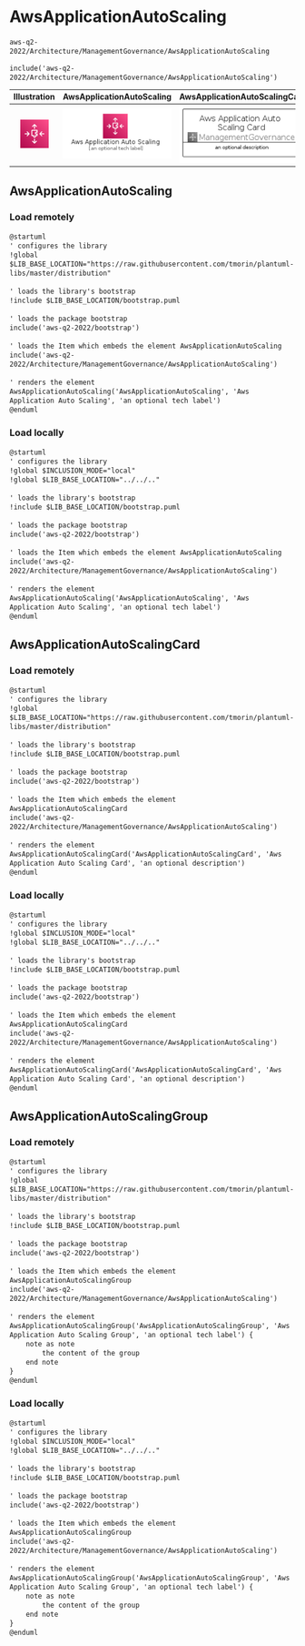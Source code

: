 # AwsApplicationAutoScaling


```text
aws-q2-2022/Architecture/ManagementGovernance/AwsApplicationAutoScaling
```

```text
include('aws-q2-2022/Architecture/ManagementGovernance/AwsApplicationAutoScaling')
```



| Illustration | AwsApplicationAutoScaling | AwsApplicationAutoScalingCard | AwsApplicationAutoScalingGroup |
| :---: | :---: | :---: | :---: |
| ![illustration for Illustration](../../../aws-q2-2022/Architecture/ManagementGovernance/AwsApplicationAutoScaling.png) | ![illustration for AwsApplicationAutoScaling](../../../aws-q2-2022/Architecture/ManagementGovernance/AwsApplicationAutoScaling.Local.png) | ![illustration for AwsApplicationAutoScalingCard](../../../aws-q2-2022/Architecture/ManagementGovernance/AwsApplicationAutoScalingCard.Local.png) | ![illustration for AwsApplicationAutoScalingGroup](../../../aws-q2-2022/Architecture/ManagementGovernance/AwsApplicationAutoScalingGroup.Local.png) |




## AwsApplicationAutoScaling

### Load remotely
```plantuml
@startuml
' configures the library
!global $LIB_BASE_LOCATION="https://raw.githubusercontent.com/tmorin/plantuml-libs/master/distribution"

' loads the library's bootstrap
!include $LIB_BASE_LOCATION/bootstrap.puml

' loads the package bootstrap
include('aws-q2-2022/bootstrap')

' loads the Item which embeds the element AwsApplicationAutoScaling
include('aws-q2-2022/Architecture/ManagementGovernance/AwsApplicationAutoScaling')

' renders the element
AwsApplicationAutoScaling('AwsApplicationAutoScaling', 'Aws Application Auto Scaling', 'an optional tech label')
@enduml
```

### Load locally
```plantuml
@startuml
' configures the library
!global $INCLUSION_MODE="local"
!global $LIB_BASE_LOCATION="../../.."

' loads the library's bootstrap
!include $LIB_BASE_LOCATION/bootstrap.puml

' loads the package bootstrap
include('aws-q2-2022/bootstrap')

' loads the Item which embeds the element AwsApplicationAutoScaling
include('aws-q2-2022/Architecture/ManagementGovernance/AwsApplicationAutoScaling')

' renders the element
AwsApplicationAutoScaling('AwsApplicationAutoScaling', 'Aws Application Auto Scaling', 'an optional tech label')
@enduml
```

## AwsApplicationAutoScalingCard

### Load remotely
```plantuml
@startuml
' configures the library
!global $LIB_BASE_LOCATION="https://raw.githubusercontent.com/tmorin/plantuml-libs/master/distribution"

' loads the library's bootstrap
!include $LIB_BASE_LOCATION/bootstrap.puml

' loads the package bootstrap
include('aws-q2-2022/bootstrap')

' loads the Item which embeds the element AwsApplicationAutoScalingCard
include('aws-q2-2022/Architecture/ManagementGovernance/AwsApplicationAutoScaling')

' renders the element
AwsApplicationAutoScalingCard('AwsApplicationAutoScalingCard', 'Aws Application Auto Scaling Card', 'an optional description')
@enduml
```

### Load locally
```plantuml
@startuml
' configures the library
!global $INCLUSION_MODE="local"
!global $LIB_BASE_LOCATION="../../.."

' loads the library's bootstrap
!include $LIB_BASE_LOCATION/bootstrap.puml

' loads the package bootstrap
include('aws-q2-2022/bootstrap')

' loads the Item which embeds the element AwsApplicationAutoScalingCard
include('aws-q2-2022/Architecture/ManagementGovernance/AwsApplicationAutoScaling')

' renders the element
AwsApplicationAutoScalingCard('AwsApplicationAutoScalingCard', 'Aws Application Auto Scaling Card', 'an optional description')
@enduml
```

## AwsApplicationAutoScalingGroup

### Load remotely
```plantuml
@startuml
' configures the library
!global $LIB_BASE_LOCATION="https://raw.githubusercontent.com/tmorin/plantuml-libs/master/distribution"

' loads the library's bootstrap
!include $LIB_BASE_LOCATION/bootstrap.puml

' loads the package bootstrap
include('aws-q2-2022/bootstrap')

' loads the Item which embeds the element AwsApplicationAutoScalingGroup
include('aws-q2-2022/Architecture/ManagementGovernance/AwsApplicationAutoScaling')

' renders the element
AwsApplicationAutoScalingGroup('AwsApplicationAutoScalingGroup', 'Aws Application Auto Scaling Group', 'an optional tech label') {
    note as note
        the content of the group
    end note
}
@enduml
```

### Load locally
```plantuml
@startuml
' configures the library
!global $INCLUSION_MODE="local"
!global $LIB_BASE_LOCATION="../../.."

' loads the library's bootstrap
!include $LIB_BASE_LOCATION/bootstrap.puml

' loads the package bootstrap
include('aws-q2-2022/bootstrap')

' loads the Item which embeds the element AwsApplicationAutoScalingGroup
include('aws-q2-2022/Architecture/ManagementGovernance/AwsApplicationAutoScaling')

' renders the element
AwsApplicationAutoScalingGroup('AwsApplicationAutoScalingGroup', 'Aws Application Auto Scaling Group', 'an optional tech label') {
    note as note
        the content of the group
    end note
}
@enduml
```

